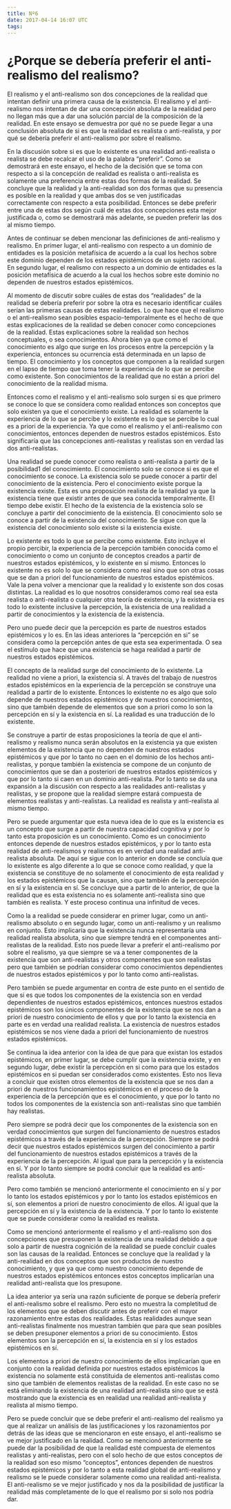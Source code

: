 ```yaml
---
title: Nº6
date: 2017-04-14 16:07 UTC
tags:
---
```


<h1>¿Porque se debería preferir el anti-realismo del realismo?</h1>

<p>El realismo y el anti-realismo son dos concepciones de la realidad que intentan definir una primera causa de la existencia. El realismo y el anti-realismo nos intentan de dar una concepción absoluta de la realidad pero no llegan más que a dar una solución parcial de la composición de la realidad. En este ensayo se demuestra por qué no se puede llegar a una conclusión absoluta de si es que la realidad es realista o anti-realista, y por qué se debería preferir el anti-realismo por sobre el realismo.</p>

<p>En la discusión sobre si es que lo existente es una realidad anti-realista o realista se debe recalcar el uso de la palabra “preferir”. Como se demostrará en este ensayo, el hecho de la decisión que se toma con respecto a si la concepción de realidad es realista o anti-realista es solamente una preferencia entre estas dos formas de la realidad. Se concluye que la realidad y la anti-realidad son dos formas que su presencia es posible en la realidad y que ambas dos se ven justificadas correctamente con respecto a esta posibilidad. Entonces se debe preferir entre una de estas dos según cuál de estas dos concepciones esta mejor justificada o, como se demostrará más adelante, se pueden preferir las dos al mismo tiempo.</p>

<p>Antes de continuar se deben mencionar las definiciones de anti-realismo y realismo. En primer lugar, el anti-realismo con respecto a un dominio de entidades es la posición metafísica de acuerdo a la cual los hechos sobre este dominio dependen de los estados epistémicos de un sujeto racional. En segundo lugar, el realismo con respecto a un dominio de entidades es la posición metafísica de acuerdo a la cual los hechos sobre este dominio no dependen de nuestros estados epistémicos.</p>

<p>Al momento de discutir sobre cuáles de estas dos “realidades” de la realidad se debería preferir por sobre la otra es necesario identificar cuáles serían las primeras causas de estas realidades. Lo que hace que el realismo o el anti-realismo sean posibles espacio-temporalmente es el hecho de que estas explicaciones de la realidad se deben conocer como concepciones de la realidad. Estas explicaciones sobre la realidad son hechos conceptuales, o sea conocimientos. Ahora bien ya que como el conocimiento es algo que surge en los procesos entre la percepción y la experiencia, entonces su ocurrencia está determinada en un lapso de tiempo. El conocimiento y los conceptos que componen a la realidad surgen en el lapso de tiempo que toma tener la experiencia de lo que se percibe como existente. Son conocimientos de la realidad que no están a priori del conocimiento de la realidad misma.</p>

<p>Entonces como el realismo y el anti-realismo solo surgen si es que primero se conoce lo que se considera como realidad entonces son conceptos que solo existen ya que el conocimiento existe. La realidad es solamente la experiencia de lo que se percibe y lo existente es lo que se percibe lo cual es a priori de la experiencia. Ya que como el realismo y el anti-realismo con conocimientos, entonces dependen de nuestros estados epistémicos. Esto significaría que las concepciones anti-realistas y realistas son en verdad las dos anti-realistas.</p>

<p>Una realidad se puede conocer como realista o anti-realista a partir de la posibilidad1 del conocimiento. El conocimiento solo se conoce si es que el conocimiento se conoce. La existencia solo se puede conocer a partir del conocimiento de la existencia. Pero el conocimiento existe porque la existencia existe. Esta es una proposición realista de la realidad ya que la existencia tiene que existir antes de que sea conocida temporalmente. El tiempo debe existir. El hecho de la existencia de la existencia solo se concluye a partir del conocimiento de la existencia. El conocimiento solo se conoce a partir de la existencia del conocimiento. Se sigue con que la existencia del conocimiento solo existe si la existencia existe.</p>

<p>Lo existente es todo lo que se percibe como existente. Esto incluye el propio percibir,  la experiencia de la percepción también conocida como el conocimiento o como un conjunto de conceptos creados a partir de nuestros estados epistémicos, y lo existente en sí mismo.  Entonces lo existente no es solo lo que se considera como real sino que son otras cosas que se dan a priori del funcionamiento de nuestros estados epistémicos. Vale la pena volver a mencionar que la realidad y lo existente son dos cosas distintas. La realidad es lo que nosotros consideramos como real sea esta realista o anti-realista o cualquier otra teoría de existencia, y la existencia es todo lo existente inclusive la percepción, la existencia de una realidad a partir de conocimientos y la existencia de la existencia. </p>

<p>Pero uno puede decir que la percepción es parte de nuestros estados epistémicos y lo es. En las ideas anteriores la “percepción en si” se considera como la percepción antes de que esta sea experimentada. O sea el estímulo que hace que una existencia se haga realidad a partir de nuestros estados epistémicos.</p>

<p>El concepto de la realidad surge del conocimiento de lo existente. La realidad no viene a priori, la existencia sí. A través del trabajo de nuestros estados epistémicos en la experiencia de la percepción se construye una realidad a partir de lo existente. Entonces lo existente no es algo que solo depende de nuestros estados epistémicos y de nuestros conocimientos, sino que también depende de elementos que son a priori como lo son la percepción en sí y la existencia en sí. La realidad es una traducción de lo existente.</p>

<p>Se construye a partir de estas proposiciones la teoría de que el anti-realismo y realismo nunca serán absolutos en la existencia ya que existen elementos de la existencia que no dependen de nuestros estados epistémicos y que por lo tanto no caen en el dominio de los hechos anti-realistas, y porque también la existencia se compone de un conjunto de conocimientos que se dan a posteriori de nuestros estados epistémicos y que por lo tanto si caen en un dominio anti-realista. Por lo tanto se da una expansión a la discusión con respecto a las realidades anti-realistas y realistas, y se propone que la realidad siempre estará compuesta de elementos realistas y anti-realistas. La realidad es realista y anti-realista al mismo tiempo.</p>

<p>Pero se puede argumentar que esta nueva idea de lo que es la existencia es un concepto que surge a partir de nuestra capacidad cognitiva y por lo tanto esta proposición es un conocimiento. Como es un conocimiento entonces depende de nuestros estados epistémicos, y por lo tanto esta realidad de anti-realismos y realismos es en verdad una realidad anti-realista absoluta. De aquí se sigue con lo anterior en donde se concluía que lo existente es algo diferente a lo que se conoce como realidad, y que la existencia se constituye de no solamente el conocimiento de esta realidad y los estados epistémicos que la causan, sino que también de la percepción en sí y la existencia en sí. Se concluye que a partir de lo anterior, de que la realidad que es esta existencia no es solamente anti-realista sino que también es realista. Y este proceso continua una infinitud de veces.</p>

<p>Como la a realidad se puede considerar en primer lugar, como un anti-realismo absoluto o en  segundo lugar, como un anti-realismo y un realismo en conjunto. Esto implicaría que la existencia nunca representaría una realidad realista absoluta, sino que siempre tendrá en el componentes anti-realistas de la realidad. Esto nos puede llevar a preferir el anti-realismo por sobre el realismo, ya que siempre se va a tener componentes de la existencia que son anti-realistas y otros componentes que son realistas pero que también se podrían considerar como conocimientos dependientes de nuestros estados epistémicos y por lo tanto como anti-realistas. </p>

<p>Pero también se puede argumentar en contra de este punto en el sentido de que si es que todos los componentes de la existencia son en verdad  dependientes de nuestros estados epistémicos, entonces nuestros estados epistémicos son los únicos componentes de la existencia que se nos dan a priori de nuestro conocimiento de ellos y que por lo tanto la existencia en parte es en verdad una realidad realista. La existencia de nuestros estados epistémicos se nos viene dada a priori del funcionamiento de nuestros estados epistémicos. </p>

<p>Se continua la idea anterior con la idea de que para que existan los estados epistémicos, en primer lugar, se debe cumplir que la existencia existe, y en segundo lugar, debe existir la percepción en si como para que los estados epistémicos en si puedan ser considerados como existentes. Esto nos lleva a concluir que existen otros elementos de la existencia que se nos dan a priori de nuestros funcionamientos epistémicos en el proceso de la experiencia de la percepción que es el conocimiento, y que por lo tanto no todos los componentes de la existencia son anti-realistas sino que también hay realistas.</p>

<p>Pero siempre se podrá decir que los componentes de la existencia son en verdad conocimientos que surgen del funcionamiento de nuestros estados epistémicos a través de la experiencia de la percepción. Siempre se podrá decir que nuestros estados epistémicos surgen del conocimiento a partir del funcionamiento de nuestros estados epistémicos a través de la experiencia de la percepción. Al igual que para la percepción y la existencia en sí. Y por lo tanto siempre se podrá concluir que la realidad es anti-realista absoluta.</p>

<p>Pero como también se mencionó anteriormente el conocimiento en sí y por lo tanto los estados epistémicos y por lo tanto los estados epistémicos en sí, son elementos a priori de nuestro conocimiento de ellos. Al igual que la percepción en sí y la existencia de la existencia. Y por lo tanto lo existente que se puede considerar como la realidad es realista. </p>

<p>Como se mencionó anteriormente el realismo y el anti-realismo son dos concepciones que presuponen la existencia de una realidad debido a que solo a partir de nuestra cognición de la realidad se puede concluir cuales son las causas de la realidad. Entonces se concluye que la realidad y la anti-realidad en dos conceptos que son productos de nuestro conocimiento, y que ya que como nuestro conocimiento depende de nuestros estados epistémicos entonces estos conceptos implicarían una realidad anti-realista que los presupone.</p>

<p>La idea anterior ya sería una razón suficiente de porque se debería preferir el anti-realismo sobre el realismo. Pero esto no muestra la completitud de los elementos que se deben discutir antes de preferir con el mayor razonamiento entre estas dos realidades.  Estas realidades aunque sean anti-realistas finalmente nos muestran también que para que sean posibles se deben presuponer elementos a priori de su conocimiento. Estos elementos son la percepción en sí, la existencia en sí y los estados epistémicos en sí.</p>

<p>Los elementos a priori de nuestro conocimiento de ellos implicarían que en conjunto con la realidad definida por nuestros estados epistémicos la existencia no solamente está constituida de elementos anti-realistas como sino que también de elementos realistas de la realidad. En este caso no se está eliminando la existencia de una realidad anti-realista sino que se está mostrando que la existencia es en realidad una realidad anti-realista y realista al mismo tiempo.</p>

<p>Pero se puede concluir que se debe preferir el anti-realismo del realismo ya que al realizar un análisis de las justificaciones y los razonamientos por detrás de las ideas que se mencionaron en este ensayo, el anti-realismo se ve mejor justificado en la realidad. Como se mencionó anteriormente se puede dar la posibilidad de que la realidad esté compuesta de elementos realistas y anti-realistas, pero con el solo hecho de que estos conceptos de la realidad son eso mismo “conceptos”, entonces dependen de nuestros estados epistémicos y por lo tanto a esta realidad global de anti-realismo y realismo se le puede considerar solamente como una realidad anti-realista. El anti-realismo se ve mejor justificado y nos da la posibilidad de justificar la realidad más completamente de lo que el realismo por si solo nos podría dar.</p>

